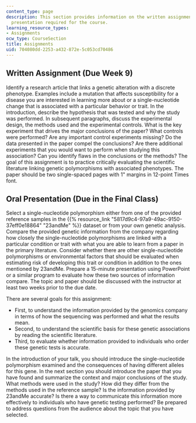 ```yaml
---
content_type: page
description: This section provides information on the written assignment and oral
  presentation required for the course.
learning_resource_types:
- Assignments
ocw_type: CourseSection
title: Assignments
uid: 704080dd-2253-a432-872e-5c053cd70486
---
```


Written Assignment (Due Week 9)
-------------------------------

Identify a research article that links a genetic alteration with a discrete phenotype. Examples include a mutation that affects susceptibility for a disease you are interested in learning more about or a single-nucleotide change that is associated with a particular behavior or trait. In the introduction, describe the hypothesis that was tested and why the study was performed. In subsequent paragraphs, discuss the experimental design, the methods used and the experimental controls. What is the key experiment that drives the major conclusions of the paper? What controls were performed? Are any important control experiments missing? Do the data presented in the paper compel the conclusions? Are there additional experiments that you would want to perform when studying this association? Can you identify flaws in the conclusions or the methods? The goal of this assignment is to practice critically evaluating the scientific literature linking genetic polymorphisms with associated phenotypes. The paper should be two single-spaced pages with 1" margins in 12-point Times font.

Oral Presentation (Due in the Final Class)
------------------------------------------

Select a single-nucleotide polymorphism either from one of the provided reference samples in the {{% resource_link "5817d9c4-97a9-49ac-9150-37eff0e18864" "23andMe" %}} dataset or from your own genetic analysis. Compare the provided genetic information from the company regarding how closely the single-nucleotide polymorphisms are linked with a particular condition or trait with what you are able to learn from a paper in the primary literature. Consider whether there are other single-nucleotide polymorphisms or environmental factors that should be evaluated when estimating risk of developing this trait or condition in addition to the ones mentioned by 23andMe. Prepare a 15-minute presentation using PowerPoint or a similar program to evaluate how these two sources of information compare. The topic and paper should be discussed with the instructor at least two weeks prior to the due date.

There are several goals for this assignment:

*   First, to understand the information provided by the genomics company in terms of how the sequencing was performed and what the results mean.
*   Second, to understand the scientific basis for these genetic associations by reading the scientific literature.
*   Third, to evaluate whether information provided to individuals who order these genetic tests is accurate.

In the introduction of your talk, you should introduce the single-nucleotide polymorphism examined and the consequences of having different alleles for this gene. In the next section you should introduce the paper that you have found and summarize the context and major conclusions of the study. What methods were used in the study? How did they differ from the methods used in the reference sample? Is the information provided by 23andMe accurate? Is there a way to communicate this information more effectively to individuals who have genetic testing performed? Be prepared to address questions from the audience about the topic that you have selected.